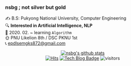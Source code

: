 ### nsbg ; not silver but gold

✍ B.S: Pukyong National University, Computer Engineering  
🔍 **Interested in Artificial Intelligence, NLP**     
🌱 2020. 02. ~ learning `Algorithm`     
🌞 PNU Likelion 8th / DSC PKNU 1st      
📞 epdlsemgks872@gmail.com   


 <div align=center>

[![nsbg's github stats](https://github-readme-stats.vercel.app/api?username=nsbg&show_icons=true&theme=buefy)](https://github.com/nsbg/github-readme-stats)
<br>
[![Hits](https://hits.seeyoufarm.com/api/count/incr/badge.svg?url=https%3A%2F%2Fgithub.com%2Fnsbg%2Fhit-counter&count_bg=%2338B7BD&title_bg=%23555555&icon=&icon_color=%23E7E7E7&title=hits&edge_flat=false)](https://hits.seeyoufarm.com)   [![Tech Blog Badge](http://img.shields.io/badge/-Tech%20blog-black?style=flat-square&logo=github&link=https://nsbg.tistory.com/)](https://nsbg.tistory.com/)
![visitors](https://visitor-badge.laobi.icu/badge?page_id=nsbg.nsbg)
  
  </div>
